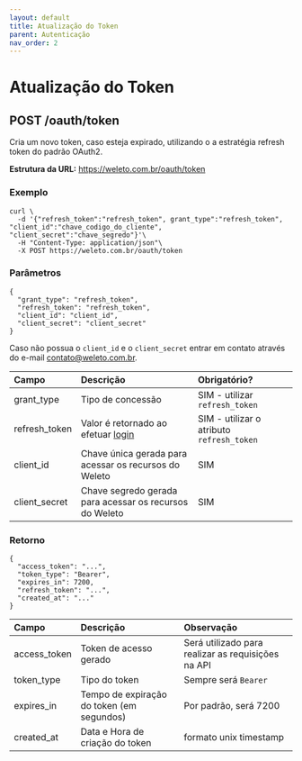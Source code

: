 ```yaml
---
layout: default
title: Atualização do Token
parent: Autenticação
nav_order: 2
---
```


# Atualização do Token
## POST /oauth/token

Cria um novo token, caso esteja expirado, utilizando o a estratégia refresh token do padrão OAuth2.

**Estrutura da URL:** https://weleto.com.br/oauth/token

### Exemplo
```
curl \
  -d '{"refresh_token":"refresh_token", grant_type":"refresh_token", "client_id":"chave_codigo_do_cliente", "client_secret":"chave_segredo"}'\
  -H "Content-Type: application/json"\
  -X POST https://weleto.com.br/oauth/token
```

### Parâmetros
```
{
  "grant_type": "refresh_token",
  "refresh_token": "refresh_token",
  "client_id": "client_id",
  "client_secret": "client_secret"
}
```

Caso não possua o `client_id` e o `client_secret` entrar em contato através do e-mail [contato@weleto.com.br](mailto:contato@weleto.com.br).

| Campo | Descrição | Obrigatório? |
|:-------------|:------------------|:-------------|
| grant_type | Tipo de concessão | SIM - utilizar `refresh_token` |
| refresh_token | Valor é retornado ao efetuar [login](/auth/login) | SIM - utilizar o atributo `refresh_token` |
| client_id | Chave única gerada para acessar os recursos do Weleto | SIM |
| client_secret | Chave segredo gerada para acessar os recursos do Weleto | SIM |

### Retorno
```
{
  "access_token": "...",
  "token_type": "Bearer",
  "expires_in": 7200,
  "refresh_token": "...",
  "created_at": "..."
}
```

| Campo | Descrição | Observação |
|:-------------|:------------------|:-------------|
| access_token | Token de acesso gerado | Será utilizado para realizar as requisições na API |
| token_type | Tipo do token | Sempre será `Bearer` |
| expires_in | Tempo de expiração do token (em segundos) | Por padrão, será 7200 |
| created_at | Data e Hora de criação do token | formato unix timestamp |
